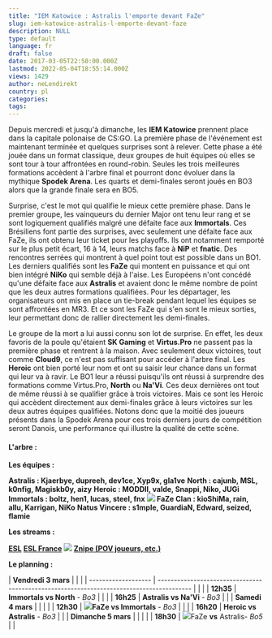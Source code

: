 ```yaml
---
title: "IEM Katowice : Astralis l'emporte devant FaZe"
slug: iem-katowice-astralis-l-emporte-devant-faze
description: NULL
type: default
language: fr
draft: false
date: 2017-03-05T22:50:00.000Z
lastmod: 2022-05-04T18:55:14.000Z
views: 1429
author: neLendirekt
country: pl
categories:
tags:
---
```

Depuis mercredi et jusqu'à dimanche, les **IEM Katowice** prennent place dans la capitale polonaise de CS:GO. La première phase de l'événement est maintenant terminée et quelques surprises sont à relever. Cette phase a été jouée dans un format classique, deux groupes de huit équipes où elles se sont tour à tour affrontées en round-robin. Seules les trois meilleures formations accèdent à l'arbre final et pourront donc évoluer dans la mythique **Spodek Arena**. Les quarts et demi-finales seront joués en BO3 alors que la grande finale sera en BO5.

Surprise, c'est le mot qui qualifie le mieux cette première phase. Dans le premier groupe, les vainqueurs du dernier Major ont tenu leur rang et se sont logiquement qualifiés malgré une défaite face aux **Immortals**. Ces Brésiliens font partie des surprises, avec seulement une défaite face aux FaZe, ils ont obtenu leur ticket pour les playoffs. Ils ont notamment remporté sur le plus petit écart, 16 à 14, leurs matchs face à **NiP** et **fnatic**. Des rencontres serrées qui montrent à quel point tout est possible dans un BO1\. Les derniers qualifiés sont les **FaZe** qui montent en puissance et qui ont bien intégré **NiKo** qui semble déjà à l'aise. Les Européens n'ont concédé qu'une défaite face aux **Astralis** et avaient donc le même nombre de point que les deux autres formations qualifiées. Pour les départager, les organisateurs ont mis en place un tie-break pendant lequel les équipes se sont affrontées en MR3\. Et ce sont les FaZe qui s'en sont le mieux sorties, leur permettant donc de rallier directement les demi-finales.

Le groupe de la mort a lui aussi connu son lot de surprise. En effet, les deux favoris de la poule qu'étaient **SK Gaming** et **Virtus.Pro** ne passent pas la première phase et rentrent à la maison. Avec seulement deux victoires, tout comme **Cloud9**, ce n'est pas suffisant pour accéder à l'arbre final. Les **Heroic** ont bien porté leur nom et ont su saisir leur chance dans un format qui leur va à ravir. Le BO1 leur a réussi puisqu'ils ont réussi à surprendre des formations comme Virtus.Pro, **North** ou **Na'Vi**. Ces deux dernières ont tout de même réussi à se qualifier grâce à trois victoires. Mais ce sont les Heroic qui accèdent directement aux demi-finales grâce à leurs victoires sur les deux autres équipes qualifiées. Notons donc que la moitié des joueurs présents dans la Spodek Arena pour ces trois derniers jours de compétition seront Danois, une performance qui illustre la qualité de cette scène.

#### **L'arbre :**

**Les équipes :**

**Astralis : Kjaerbye, dupreeh, dev1ce, Xyp9x, gla1ve** 
**North : cajunb, MSL, k0nfig, Magiskb0y, aizy** 
**Heroic : MODDII, valde, Snappi, Niko, JUGi** 
**Immortals : boltz, hen1, lucas, steel, fnx** 
**![](/storage/countries/flag/europe_flag_580d21b984714.gif) FaZe Clan : kioShiMa, rain, allu, Karrigan, NiKo** 
**Natus Vincere : s1mple, GuardiaN, Edward, seized, flamie**

**Les streams :**

**[ESL](https://www.twitch.tv/esl%5Fcsgo)** 
**[ESL France](https://www.twitch.tv/esl%5Fcsgo%5Ffr)** 
**![](/storage/countries/flag/world_flag_580d21e9b0bf5.png) [Znipe (POV joueurs, etc.)](https://beta.znipe.tv/)**

**Le planning :**

| **Vendredi 3 mars** |                                                                                          |  |
| ------------------- | ---------------------------------------------------------------------------------------- |  |
| |  **12h35**        | **Immortals vs North** \- _Bo3_                                                          |  |
| |  **16h25**        | **Astralis vs Na'Vi** \- _Bo3_                                                           |  |
| **Samedi 4 mars**   |                                                                                          |  |
| |  **12h30**        | **![](/storage/countries/flag/europe_flag_580d21b984714.gif)FaZe vs Immortals** \- _Bo3_ |  |
| |  **16h20**        | **Heroic vs Astralis** \- _Bo3_                                                          |  |
| **Dimanche 5 mars** |                                                                                          |  |
| |  **18h30**        | ![](/storage/countries/flag/europe_flag_580d21b984714.gif)FaZe **vs** Astralis- _Bo5_    |  |
